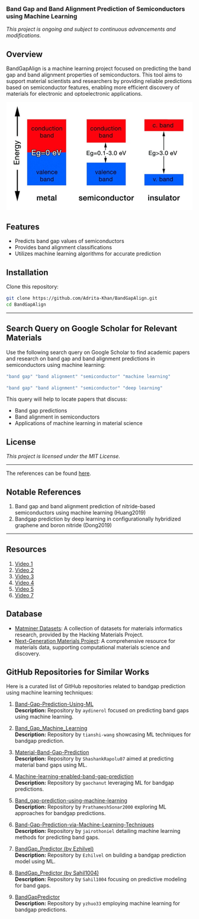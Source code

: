 
### Band Gap and Band Alignment Prediction of Semiconductors using Machine Learning

*This project is ongoing and subject to continuous advancements and modifications.*

## Overview
BandGapAlign is a machine learning project focused on predicting the band gap and band alignment properties of semiconductors. This tool aims to support material scientists and researchers by providing reliable predictions based on semiconductor features, enabling more efficient discovery of materials for electronic and optoelectronic applications.

![BandGap](Assets/BandGap.png)


## Features
- Predicts band gap values of semiconductors
- Provides band alignment classifications
- Utilizes machine learning algorithms for accurate prediction

## Installation

Clone this repository:
```bash
git clone https://github.com/Adrita-Khan/BandGapAlign.git
cd BandGapAlign
```
---

## Search Query on Google Scholar for Relevant Materials

Use the following search query on Google Scholar to find academic papers and research on band gap and band alignment predictions in semiconductors using machine learning:

```bash
"band gap" "band alignment" "semiconductor" "machine learning"
```

```bash
"band gap" "band alignment" "semiconductor" "deep learning"
```

This query will help to locate papers that discuss:

- Band gap predictions
- Band alignment in semiconductors
- Applications of machine learning in material science


## License

*This project is licensed under the MIT License.*

---

The references can be found [here](References.md).


## Notable References

1. Band gap and band alignment prediction of nitride-based semiconductors using machine learning (Huang2019)
2. Bandgap prediction by deep learning in configurationally hybridized graphene and boron nitride (Dong2019)

---


## Resources

1. [Video 1](https://www.youtube.com/watch?v=DxQbakJXHMU)
2. [Video 2](https://www.youtube.com/watch?v=dJRpjK1UyPI&t=192s)
3. [Video 3](https://www.youtube.com/watch?v=dU123Uc7HlI)
4. [Video 4](https://www.youtube.com/watch?v=qg3ju4nqqoQ)
5. [Video 5](https://www.youtube.com/watch?v=vVXD1Ds4Efk)
6. [Video 7](https://www.youtube.com/watch?v=JYz51Wq3yEo)

## Database

- [Matminer Datasets](https://hackingmaterials.lbl.gov/matminer/matminer.datasets.html): A collection of datasets for materials informatics research, provided by the Hacking Materials Project.
- [Next-Generation Materials Project](https://next-gen.materialsproject.org/): A comprehensive resource for materials data, supporting computational materials science and discovery.


## GitHub Repositories for Similar Works

Here is a curated list of GitHub repositories related to bandgap prediction using machine learning techniques:

1. [Band-Gap-Prediction-Using-ML](https://github.com/aydinerol/Band-Gap-Prediction-Using-ML)  
   **Description:** Repository by `aydinerol` focused on predicting band gaps using machine learning.

2. [Band_Gap_Machine_Learning](https://github.com/tianshi-wang/Band_Gap_Machine_Learning)  
   **Description:** Repository by `tianshi-wang` showcasing ML techniques for bandgap prediction.

3. [Material-Band-Gap-Prediction](https://github.com/ShashankRapolu07/Material-Band-Gap-Prediction)  
   **Description:** Repository by `ShashankRapolu07` aimed at predicting material band gaps using ML.

4. [Machine-learning-enabled-band-gap-prediction](https://github.com/gaochanut/Machine-learning-enabled-band-gap-prediction)  
   **Description:** Repository by `gaochanut` leveraging ML for bandgap predictions.

5. [Band_gap-prediction-using-machine-learning](https://github.com/PrathameshSonar2000/Band_gap-prediction-using-machine-learning)  
   **Description:** Repository by `PrathameshSonar2000` exploring ML approaches for bandgap predictions.

6. [Band-Gap-Prediction-via-Machine-Learning-Techniques](https://github.com/jairothoniel/Band-Gap-Prediction-via-Machine-Learning-Techniques)  
   **Description:** Repository by `jairothoniel` detailing machine learning methods for predicting band gaps.

7. [BandGap_Predictor (by Ezhilvel)](https://github.com/Ezhilvel/BandGap_Predictor)  
   **Description:** Repository by `Ezhilvel` on building a bandgap prediction model using ML.

8. [BandGap_Predictor (by Sahil1004)](https://github.com/Sahil1004/BandGap_Predictor)  
   **Description:** Repository by `Sahil1004` focusing on predictive modeling for band gaps.

9. [BandGapPredictor](https://github.com/yzhuo33/BandGapPredictor)  
   **Description:** Repository by `yzhuo33` employing machine learning for bandgap predictions.




